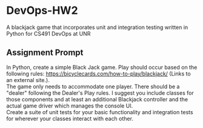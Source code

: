 # DevOps-HW2
A blackjack game that incorporates unit and integration testing written in Python for CS491 DevOps at UNR

## Assignment Prompt
In Python, create a simple Black Jack game. Play should occur based on the following rules: https://bicyclecards.com/how-to-play/blackjack/ (Links to an external site.).  
The game only needs to accommodate one player. There should be a "dealer" following the Dealer's Play rules. I suggest you include classes for those components and at least an additional Blackjack controller and the actual game driver which manages the console UI.  
Create a suite of unit tests for your basic functionality and integration tests for wherever your classes interact with each other.
